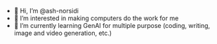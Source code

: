 - 👋 Hi, I’m @ash-norsidi
- 👀 I’m interested in making computers do the work for me
- 🌱 I’m currently learning GenAI for multiple purpose (coding, writing, image and video generation, etc.)

<!---
ash-norsidi/ash-norsidi is a ✨ special ✨ repository because its `README.md` (this file) appears on your GitHub profile.
You can click the Preview link to take a look at your changes.
--->
